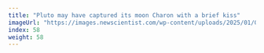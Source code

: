 ```yaml
---
title: "Pluto may have captured its moon Charon with a brief kiss"
imageUrl: "https://images.newscientist.com/wp-content/uploads/2025/01/03161027/SEI_234849194.jpg?width=788"
index: 58
weight: 58
---
```

